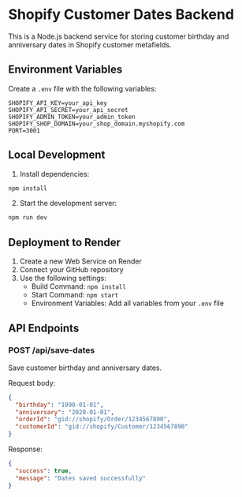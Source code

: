 # Shopify Customer Dates Backend

This is a Node.js backend service for storing customer birthday and anniversary dates in Shopify customer metafields.

## Environment Variables

Create a `.env` file with the following variables:

```
SHOPIFY_API_KEY=your_api_key
SHOPIFY_API_SECRET=your_api_secret
SHOPIFY_ADMIN_TOKEN=your_admin_token
SHOPIFY_SHOP_DOMAIN=your_shop_domain.myshopify.com
PORT=3001
```

## Local Development

1. Install dependencies:
```bash
npm install
```

2. Start the development server:
```bash
npm run dev
```

## Deployment to Render

1. Create a new Web Service on Render
2. Connect your GitHub repository
3. Use the following settings:
   - Build Command: `npm install`
   - Start Command: `npm start`
   - Environment Variables: Add all variables from your `.env` file

## API Endpoints

### POST /api/save-dates
Save customer birthday and anniversary dates.

Request body:
```json
{
  "birthday": "1990-01-01",
  "anniversary": "2020-01-01",
  "orderId": "gid://shopify/Order/1234567890",
  "customerId": "gid://shopify/Customer/1234567890"
}
```

Response:
```json
{
  "success": true,
  "message": "Dates saved successfully"
}